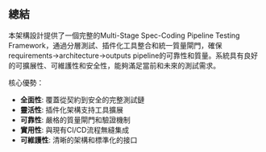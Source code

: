 ## 總結


本架構設計提供了一個完整的Multi-Stage Spec-Coding Pipeline Testing Framework，通過分層測試、插件化工具整合和統一質量閘門，確保requirements→architecture→outputs pipeline的可靠性和質量。系統具有良好的可擴展性、可維護性和安全性，能夠滿足當前和未來的測試需求。

核心優勢：
- **全面性**: 覆蓋從契約到安全的完整測試鏈
- **靈活性**: 插件化架構支持工具擴展
- **可靠性**: 嚴格的質量閘門和驗證機制
- **實用性**: 與現有CI/CD流程無縫集成
- **可維護性**: 清晰的架構和標準化的接口